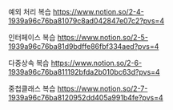 예외 처리 복습 https://www.notion.so/2-4-1939a96c76ba81079c8ad042847e07c2?pvs=4

인터페이스 복습 https://www.notion.so/2-5-1939a96c76ba81d9bdffe86fbf334aed?pvs=4

다중상속 복습 https://www.notion.so/2-6-1939a96c76ba811192bfda2b010bc63d?pvs=4

중첩클래스 복습 https://www.notion.so/2-7-1939a96c76ba8120952dd405a991b4fe?pvs=4
